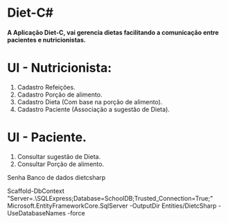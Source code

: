 # Diet-C#


#### A Aplicação Diet-C, vai gerencia dietas facilitando a comunicação entre pacientes e nutricionistas.

# UI - Nutricionista:
1. Cadastro Refeições.
2. Cadastro Porção de alimento.
3. Cadastro Dieta (Com base na porção de alimento).
4. Cadastro Paciente (Associação a sugestão de Dieta).



# UI - Paciente.
1. Consultar sugestão de Dieta.
2. Consultar Porção de alimento.


Senha Banco de dados
dietcsharp

Scaffold-DbContext "Server=.\SQLExpress;Database=SchoolDB;Trusted_Connection=True;" Microsoft.EntityFrameworkCore.SqlServer -OutputDir Entities/DietcSharp -UseDatabaseNames -force
